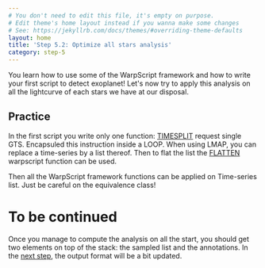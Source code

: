 ```yaml
---
# You don't need to edit this file, it's empty on purpose.
# Edit theme's home layout instead if you wanna make some changes
# See: https://jekyllrb.com/docs/themes/#overriding-theme-defaults
layout: home
title: 'Step 5.2: Optimize all stars analysis'
category: step-5
---
```


You learn how to use some of the WarpScript framework and how to write your first script to detect exoplanet! Let's now try to apply this analysis on all the lightcurve of each stars we have at our disposal.

## Practice

In the first script you write only one function: [TIMESPLIT](http://www.warp10.io/reference/functions/function_TIMESPLIT/) request single GTS. Encapsuled this instruction inside a LOOP. When using LMAP, you can replace a time-series by a list thereof. Then to flat the list the [FLATTEN](http://www.warp10.io/reference/functions/function_FLATTEN/) warpscript function can be used.

Then all the WarpScript framework functions can be applied on Time-series list. Just be careful on the equivalence class!

# To be continued

Once you manage to compute the analysis on all the start, you should get two elements on top of the stack: the sampled list and the annotations. In the [next step](/step-5-Process-all-stars/5.3-Reformat-the-output/), the output format will be a bit updated.
